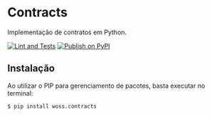 # Contracts

Implementação de contratos em Python.

[![Lint and Tests](https://github.com/acwoss/woss-contracts/actions/workflows/app.yml/badge.svg)](https://github.com/acwoss/woss-contracts/actions/workflows/app.yml)
[![Publish on PyPI](https://github.com/acwoss/woss-contracts/actions/workflows/publish.yml/badge.svg)](https://github.com/acwoss/woss-contracts/actions/workflows/publish.yml)

## Instalação

Ao utilizar o PIP para gerenciamento de pacotes, basta executar no terminal:

```
$ pip install woss.contracts
``` 